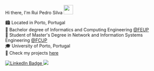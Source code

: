 Hi there, I'm Rui Pedro Silva <img src="https://raw.githubusercontent.com/MartinHeinz/MartinHeinz/master/wave.gif" width="30px" height="30px" />

🏙️ Located in Porto, Portugal <br>
📖 Bachelor degree of Informatics and Computing Engineering [@FEUP](https://sigarra.up.pt/feup/pt/web_page.inicial) <br>
📖 Student of Master's Degree in Network and Information Systems Engineering [@FCUP](https://sigarra.up.pt/fcup/pt/web_page.inicial)<br>
🎓 University of Porto, Portugal <br>
📔 Check my projects [here](https://github.com/Rui-Pedro-Borges-Silva/projects) <br>

<a href="www.linkedin.com/in/rui-pedro-borges-silva">
  <img src="https://img.shields.io/badge/LinkedIn-0077B5?style=for-the-badge&logo=linkedin&logoColor=white" alt="LinkedIn Badge"/>
</a>

<a href = "mailto:rpbs062@gmail.com">
  <img src="https://img.shields.io/badge/Gmail-D14836?style=for-the-badge&logo=gmail&logoColor=white" target="_blank"/>
</a>
